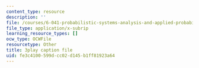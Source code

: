 ```yaml
---
content_type: resource
description: ''
file: /courses/6-041-probabilistic-systems-analysis-and-applied-probability-fall-2010/fe3c4100599dcc02d145b1ff81923a64_CadZXGNauY0.srt
file_type: application/x-subrip
learning_resource_types: []
ocw_type: OCWFile
resourcetype: Other
title: 3play caption file
uid: fe3c4100-599d-cc02-d145-b1ff81923a64
---
```

